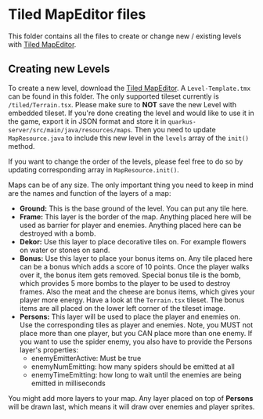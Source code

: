 # Tiled MapEditor files

This folder contains all the files to create or change new / existing levels with [Tiled MapEditor](https://mapeditor.org).

## Creating new Levels
To create a new level, download the [Tiled MapEditor](https://mapeditor.org). A `Level-Template.tmx` can be found in this folder. The only supported tileset currently is `/tiled/Terrain.tsx`. Please make sure to **NOT** save the new Level with embedded tileset. If you're done creating the level and would like to use it in the game, export it in JSON format and store it in `quarkus-server/src/main/java/resources/maps`. Then you need to update `MapResource.java` to include this new level in the `levels` array of the `init()` method. 

If you want to change the order of the levels, please feel free to do so by updating corresponding array in `MapResource.init()`. 

Maps can be of any size. The only important thing you need to keep in mind are the names and function of the layers of a map:

- **Ground:** This is the base ground of the level. You can put any tile here.  
- **Frame:** This layer is the border of the map. Anything placed here will be used as barrier for player and enemies. Anything placed here can be destroyed with a bomb. 
- **Dekor:** Use this layer to place decorative tiles on. For example flowers on water or stones on sand. 
- **Bonus:** Use this layer to place your bonus items on. Any tile placed here can be a bonus which adds a score of 10 points. Once the player walks over it, the bonus item gets removed. Special bonus tile is the bomb, which provides 5 more bombs to the player to be used to destroy frames. Also the meat and the cheese are bonus items, which gives your player more energy. Have a look at the `Terrain.tsx` tileset. The bonus items are all placed on the lower left corner of the tileset image.
- **Persons:** This layer will be used to place the player and enemies on. Use the corresponding tiles as player and enemies. Note, you MUST not place more than one player, but you CAN place more than one enemy. If you want to use the spider enemy, you also have to provide the Persons layer's properties:
  - enemyEmitterActive: Must be true
  - enemyNumEmitting: how many spiders should be emitted at all
  - enemyTimeEmitting: how long to wait until the enemies are being emitted in milliseconds

You might add more layers to your map. Any layer placed on top of **Persons** will be drawn last, which means it will draw over enemies and player sprites.
